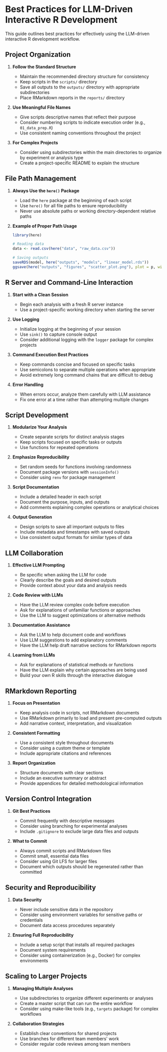 # Best Practices for LLM-Driven Interactive R Development

This guide outlines best practices for effectively using the LLM-driven interactive R development workflow.

## Project Organization

1. **Follow the Standard Structure**
   - Maintain the recommended directory structure for consistency
   - Keep scripts in the `scripts/` directory
   - Save all outputs to the `outputs/` directory with appropriate subdirectories
   - Place RMarkdown reports in the `reports/` directory

2. **Use Meaningful File Names**
   - Give scripts descriptive names that reflect their purpose
   - Consider numbering scripts to indicate execution order (e.g., `01_data_prep.R`)
   - Use consistent naming conventions throughout the project

3. **For Complex Projects**
   - Consider using subdirectories within the main directories to organize by experiment or analysis type
   - Create a project-specific README to explain the structure

## File Path Management

1. **Always Use the `here()` Package**
   - Load the `here` package at the beginning of each script
   - Use `here()` for all file paths to ensure reproducibility
   - Never use absolute paths or working directory-dependent relative paths

2. **Example of Proper Path Usage**
   ```r
   library(here)
   
   # Reading data
   data <- read.csv(here("data", "raw_data.csv"))
   
   # Saving outputs
   saveRDS(model, here("outputs", "models", "linear_model.rds"))
   ggsave(here("outputs", "figures", "scatter_plot.png"), plot = p, width = 6, height = 4)
   ```

## R Server and Command-Line Interaction

1. **Start with a Clean Session**
   - Begin each analysis with a fresh R server instance
   - Use a project-specific working directory when starting the server

2. **Use Logging**
   - Initialize logging at the beginning of your session
   - Use `sink()` to capture console output
   - Consider additional logging with the `logger` package for complex projects

3. **Command Execution Best Practices**
   - Keep commands concise and focused on specific tasks
   - Use semicolons to separate multiple operations when appropriate
   - Avoid extremely long command chains that are difficult to debug

4. **Error Handling**
   - When errors occur, analyze them carefully with LLM assistance
   - Fix one error at a time rather than attempting multiple changes

## Script Development

1. **Modularize Your Analysis**
   - Create separate scripts for distinct analysis stages
   - Keep scripts focused on specific tasks or outputs
   - Use functions for repeated operations

2. **Emphasize Reproducibility**
   - Set random seeds for functions involving randomness
   - Document package versions with `sessionInfo()`
   - Consider using `renv` for package management

3. **Script Documentation**
   - Include a detailed header in each script
   - Document the purpose, inputs, and outputs
   - Add comments explaining complex operations or analytical choices

4. **Output Generation**
   - Design scripts to save all important outputs to files
   - Include metadata and timestamps with saved outputs
   - Use consistent output formats for similar types of data

## LLM Collaboration

1. **Effective LLM Prompting**
   - Be specific when asking the LLM for code
   - Clearly describe the goals and desired outputs
   - Provide context about your data and analysis needs

2. **Code Review with LLMs**
   - Have the LLM review complex code before execution
   - Ask for explanations of unfamiliar functions or approaches
   - Use the LLM to suggest optimizations or alternative methods

3. **Documentation Assistance**
   - Ask the LLM to help document code and workflows
   - Use LLM suggestions to add explanatory comments
   - Have the LLM help draft narrative sections for RMarkdown reports

4. **Learning from LLMs**
   - Ask for explanations of statistical methods or functions
   - Have the LLM explain why certain approaches are being used
   - Build your own R skills through the interactive dialogue

## RMarkdown Reporting

1. **Focus on Presentation**
   - Keep analysis code in scripts, not RMarkdown documents
   - Use RMarkdown primarily to load and present pre-computed outputs
   - Add narrative context, interpretation, and visualization

2. **Consistent Formatting**
   - Use a consistent style throughout documents
   - Consider using a custom theme or template
   - Include appropriate citations and references

3. **Report Organization**
   - Structure documents with clear sections
   - Include an executive summary or abstract
   - Provide appendices for detailed methodological information

## Version Control Integration

1. **Git Best Practices**
   - Commit frequently with descriptive messages
   - Consider using branching for experimental analyses
   - Include `.gitignore` to exclude large data files and outputs

2. **What to Commit**
   - Always commit scripts and RMarkdown files
   - Commit small, essential data files
   - Consider using Git LFS for larger files
   - Document which outputs should be regenerated rather than committed

## Security and Reproducibility

1. **Data Security**
   - Never include sensitive data in the repository
   - Consider using environment variables for sensitive paths or credentials
   - Document data access procedures separately

2. **Ensuring Full Reproducibility**
   - Include a setup script that installs all required packages
   - Document system requirements
   - Consider using containerization (e.g., Docker) for complex environments

## Scaling to Larger Projects

1. **Managing Multiple Analyses**
   - Use subdirectories to organize different experiments or analyses
   - Create a master script that can run the entire workflow
   - Consider using make-like tools (e.g., `targets` package) for complex workflows

2. **Collaboration Strategies**
   - Establish clear conventions for shared projects
   - Use branches for different team members' work
   - Consider regular code reviews among team members 